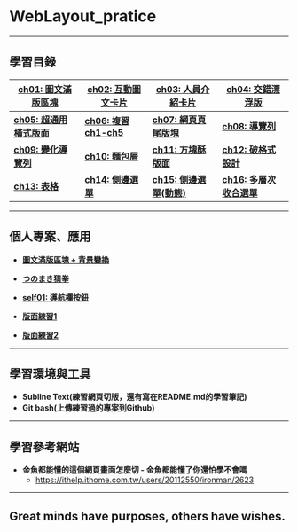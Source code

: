 # WebLayout_pratice

***
## 學習目錄

| **[ch01: 圖文滿版區塊](https://github.com/JohnnyOfSnow/WebLayout_pratice/tree/master/ch01)** | **[ch02: 互動圖文卡片](https://github.com/JohnnyOfSnow/WebLayout_pratice/tree/master/ch02)**  | **[ch03: 人員介紹卡片](https://github.com/JohnnyOfSnow/WebLayout_pratice/tree/master/ch03)**  | **[ch04: 交錯漂浮版](https://github.com/JohnnyOfSnow/WebLayout_pratice/tree/master/ch04)**  | 
|---|---|---|---|
**[ch05: 超通用橫式版面](https://github.com/JohnnyOfSnow/WebLayout_pratice/tree/master/ch05)**  | **[ch06: 複習ch1-ch5](https://github.com/JohnnyOfSnow/WebLayout_pratice/tree/master/ch06)**  | **[ch07: 網頁頁尾版塊](https://github.com/JohnnyOfSnow/WebLayout_pratice/tree/master/ch07)**  | **[ch08: 導覽列](https://github.com/JohnnyOfSnow/WebLayout_pratice/tree/master/ch08)**  |
 **[ch09: 變化導覽列](https://github.com/JohnnyOfSnow/WebLayout_pratice/tree/master/ch09)**  | **[ch10: 麵包屑](https://github.com/JohnnyOfSnow/WebLayout_pratice/tree/master/ch10)**  | **[ch11: 方塊酥版面](https://github.com/JohnnyOfSnow/WebLayout_pratice/tree/master/ch11)** | **[ch12: 破格式設計](https://github.com/JohnnyOfSnow/WebLayout_pratice/tree/master/ch12)**  | 
**[ch13: 表格](https://github.com/JohnnyOfSnow/WebLayout_pratice/tree/master/ch13)**  | **[ch14: 側邊選單](https://github.com/JohnnyOfSnow/WebLayout_pratice/tree/master/ch14)**  | **[ch15: 側邊選單(動態)](https://github.com/JohnnyOfSnow/WebLayout_pratice/tree/master/ch15)**  | **[ch16: 多層次收合選單](https://github.com/JohnnyOfSnow/WebLayout_pratice/tree/master/ch16)** | 


***
## 個人專案、應用

* **[圖文滿版區塊 + 背景變換](https://github.com/JohnnyOfSnow/WebLayout_pratice/tree/master/project_ex)**

* **[つのまき猜拳](https://github.com/JohnnyOfSnow/WebLayout_pratice/tree/master/project_tsunoSRP)**

* **[self01: 導航欄按鈕](https://github.com/JohnnyOfSnow/WebLayout_pratice/tree/master/self01)**

* **[版面練習1](https://github.com/JohnnyOfSnow/WebLayout_pratice/blob/master/layout_pratice/ex01_karenai)**

* **[版面練習2](https://github.com/JohnnyOfSnow/WebLayout_pratice/blob/master/layout_pratice/ex02_tryment)**

***
## 學習環境與工具
* **Subline Text(練習網頁切版，還有寫在README.md的學習筆記)**
* **Git bash(上傳練習過的專案到Github)**

***
## 學習參考網站
* **金魚都能懂的這個網頁畫面怎麼切 - 金魚都能懂了你還怕學不會嗎**
  * https://ithelp.ithome.com.tw/users/20112550/ironman/2623
  
***
## Great minds have purposes, others have wishes.